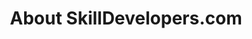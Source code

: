 ---
title: "About SkillDevelopers.com"
layout: "about-us"
description: "About Skill Developers"
aliases:
  - /some/url.htm
url: "/about-us/"
---